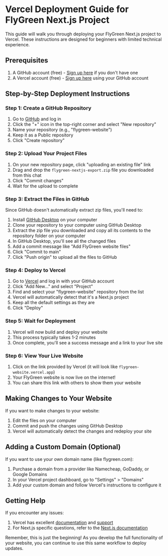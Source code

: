 # Vercel Deployment Guide for FlyGreen Next.js Project

This guide will walk you through deploying your FlyGreen Next.js project to Vercel. These instructions are designed for beginners with limited technical experience.

## Prerequisites

1. A GitHub account (free) - [Sign up here](https://github.com/signup) if you don't have one
2. A Vercel account (free) - [Sign up here](https://vercel.com/signup) using your GitHub account

## Step-by-Step Deployment Instructions

### Step 1: Create a GitHub Repository

1. Go to [GitHub](https://github.com) and log in
2. Click the "+" icon in the top-right corner and select "New repository"
3. Name your repository (e.g., "flygreen-website")
4. Keep it as a Public repository
5. Click "Create repository"

### Step 2: Upload Your Project Files

1. On your new repository page, click "uploading an existing file" link
2. Drag and drop the `flygreen-nextjs-export.zip` file you downloaded from this chat
3. Click "Commit changes"
4. Wait for the upload to complete

### Step 3: Extract the Files in GitHub

Since GitHub doesn't automatically extract zip files, you'll need to:

1. Install [GitHub Desktop](https://desktop.github.com/) on your computer
2. Clone your repository to your computer using GitHub Desktop
3. Extract the zip file you downloaded and copy all its contents to the repository folder on your computer
4. In GitHub Desktop, you'll see all the changed files
5. Add a commit message like "Add FlyGreen website files"
6. Click "Commit to main"
7. Click "Push origin" to upload all the files to GitHub

### Step 4: Deploy to Vercel

1. Go to [Vercel](https://vercel.com) and log in with your GitHub account
2. Click "Add New..." and select "Project"
3. Find and select your "flygreen-website" repository from the list
4. Vercel will automatically detect that it's a Next.js project
5. Keep all the default settings as they are
6. Click "Deploy"

### Step 5: Wait for Deployment

1. Vercel will now build and deploy your website
2. This process typically takes 1-2 minutes
3. Once complete, you'll see a success message and a link to your live site

### Step 6: View Your Live Website

1. Click on the link provided by Vercel (it will look like `flygreen-website.vercel.app`)
2. Your FlyGreen website is now live on the internet!
3. You can share this link with others to show them your website

## Making Changes to Your Website

If you want to make changes to your website:

1. Edit the files on your computer
2. Commit and push the changes using GitHub Desktop
3. Vercel will automatically detect the changes and redeploy your site

## Adding a Custom Domain (Optional)

If you want to use your own domain name (like flygreen.com):

1. Purchase a domain from a provider like Namecheap, GoDaddy, or Google Domains
2. In your Vercel project dashboard, go to "Settings" > "Domains"
3. Add your custom domain and follow Vercel's instructions to configure it

## Getting Help

If you encounter any issues:

1. Vercel has excellent [documentation](https://vercel.com/docs) and [support](https://vercel.com/help)
2. For Next.js specific questions, refer to the [Next.js documentation](https://nextjs.org/docs)

Remember, this is just the beginning! As you develop the full functionality of your website, you can continue to use this same workflow to deploy updates.

